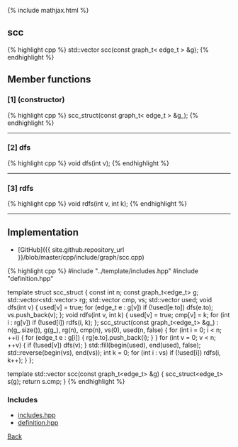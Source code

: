 {% include mathjax.html %}

## scc

{% highlight cpp %}
std::vector<int> scc(const graph_t< edge_t > &g);
{% endhighlight %}

## Member functions

### [1] (constructor)
{% highlight cpp %}
scc_struct(const graph_t< edge_t > &g_);
{% endhighlight %}


---------------------------------------

### [2] dfs
{% highlight cpp %}
void dfs(int v);
{% endhighlight %}


---------------------------------------

### [3] rdfs
{% highlight cpp %}
void rdfs(int v, int k);
{% endhighlight %}


---------------------------------------

## Implementation

- [GitHub]({{ site.github.repository_url }}/blob/master/cpp/include/graph/scc.cpp)

{% highlight cpp %}
#include "../template/includes.hpp"
#include "definition.hpp"

template <typename edge_t> struct scc_struct {
  const int n;
  const graph_t<edge_t> g;
  std::vector<std::vector<int>> rg;
  std::vector<int> cmp, vs;
  std::vector<bool> used;
  void dfs(int v) {
    used[v] = true;
    for (edge_t e : g[v])
      if (!used[e.to])
        dfs(e.to);
    vs.push_back(v);
  };
  void rdfs(int v, int k) {
    used[v] = true;
    cmp[v] = k;
    for (int i : rg[v])
      if (!used[i])
        rdfs(i, k);
  };
  scc_struct(const graph_t<edge_t> &g_)
      : n(g_.size()), g(g_), rg(n), cmp(n), vs(0), used(n, false) {
    for (int i = 0; i < n; ++i) {
      for (edge_t e : g[i]) {
        rg[e.to].push_back(i);
      }
    }
    for (int v = 0; v < n; ++v) {
      if (!used[v])
        dfs(v);
    }
    std::fill(begin(used), end(used), false);
    std::reverse(begin(vs), end(vs));
    int k = 0;
    for (int i : vs)
      if (!used[i])
        rdfs(i, k++);
  }
};

template <typename edge_t> std::vector<int> scc(const graph_t<edge_t> &g) {
  scc_struct<edge_t> s(g);
  return s.cmp;
}
{% endhighlight %}

### Includes

- [includes.hpp](../template/includes)
- [definition.hpp](definition)

[Back](../..)

